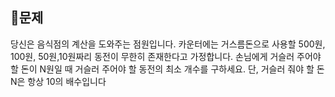 ## 🎯문제

당신은 음식점의 계산을 도와주는 점원입니다. 카운터에는 거스름돈으로 사용할 500원, 100원, 50원,10원짜리
동전이 무한히 존재한다고 가정합니다. 손님에게 거슬러 주어야 할 돈이 N원일 때 거슬러 주어야 할 동전의 최소
개수를 구하세요. 단, 거슬러 줘야 할 돈 N은 항상 10의 배수입니다
